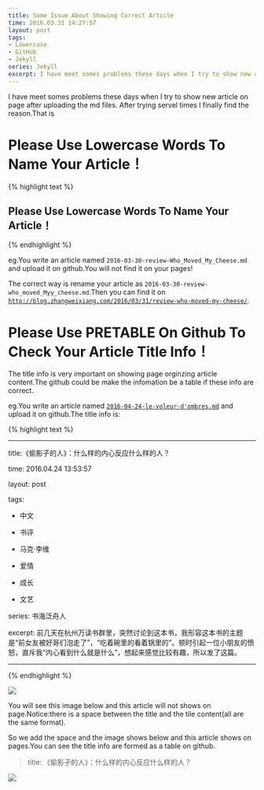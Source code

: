 ```yaml
---
title: Some Issue About Showing Correct Article
time: 2016.03.31 14:27:57
layout: post
tags:
- Lowercase
- GitHub
- Jekyll
series: Jekyll
excerpt: I have meet somes problems these days when I try to show new article on page after uploading the md files. After trying servel times I finally find the reason.
---
```


I have meet somes problems these days when I try to show new article on page after uploading the md files. After trying servel times I finally find the reason.That is

# Please Use Lowercase Words To Name Your Article！

{% highlight text %}
## Please Use Lowercase Words To Name Your Article！
{% endhighlight %}


eg.You write an article named `2016-03-30-review-Who_Moved_My_Cheese.md` and upload it on github.You will not find it on your pages!

The correct way is rename your article as `2016-03-30-review-who_moved_Myy_cheese.md`.Then you can find it on [`http://blog.zhangweixiang.com/2016/03/31/review-who-moved-my-cheese/`](http://blog.zhangweixiang.com/2016/03/31/review-who-moved-my-cheese/).

# Please Use PRETABLE On Github To Check Your Article Title Info！

The title info is very important on showing page orginzing article content.The github could be make the infomation be a table if these info are correct.

eg.You write an article named [`2016-04-24-le-voleur-d'ombres.md`](https://github.com/zwxscience/myblog/edit/gh-pages/_posts/2016-04-24-le-voleur-d'ombres.md) and upload it on github.The title info is:

{% highlight text %}

---

title:《偷影子的人》：什么样的内心反应什么样的人？

time: 2016.04.24 13:53:57

layout: post

tags:

- 中文

- 书评

- 马克·李维 

- 爱情

- 成长

- 文艺 

series: 书海泛舟人

excerpt: 前几天在杭州万读书群里，突然讨论到这本书，我形容这本书的主题是“前女友被好哥们泡走了”，“吃着碗里的看着锅里的”。顿时引起一位小朋友的愤怒，直斥我“内心看到什么就是什么”，想起来感觉比较有趣，所以发了这篇。

---
{% endhighlight %}

<img src="{{ site.loadingImg }}" style="max-width: 400px; max-height: 400px;" data-src="http://blog.zhangweixiang.com/img/post/2016-03-31-some-issue-about-showing-correct-article/incorrect.jpg" />

You will see this image below and this article will not shows on page.Notice:there is a space between the title and the tile content(all are the same format).

So we add the space and the image shows below and this article shows on pages.You can see the title info are formed as a table on github.

> title: 《偷影子的人》：什么样的内心反应什么样的人？

<img src="{{ site.loadingImg }}" style="max-width: 400px; max-height: 400px;" data-src="http://blog.zhangweixiang.com/img/post/2016-03-31-some-issue-about-showing-correct-article/correct.jpg" />
 
